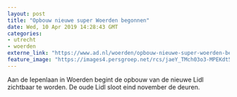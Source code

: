 ```yaml
---
layout: post
title: "Opbouw nieuwe super Woerden begonnen"
date: Wed, 10 Apr 2019 14:28:43 GMT
categories: 
- utrecht 
- woerden 
externe_link: "https://www.ad.nl/woerden/opbouw-nieuwe-super-woerden-begonnen~a37259f6/"
feature_image: "https://images4.persgroep.net/rcs/jaeY_TMch03o3-MPEKdt55UZcBM/diocontent/145162648/_fitwidth/400/?appId=21791a8992982cd8da851550a453bd7f&quality=0.7"
---
```


Aan de Iepenlaan in Woerden begint de opbouw van de nieuwe Lidl zichtbaar te worden. De oude Lidl sloot eind november de deuren.
